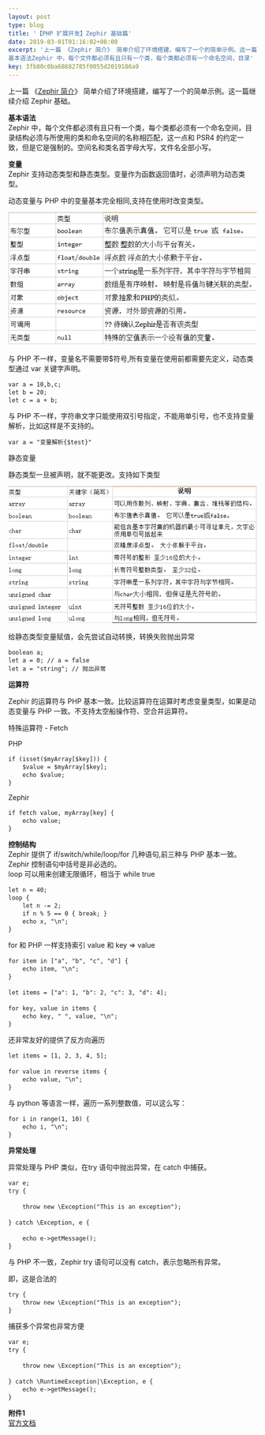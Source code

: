 ```yaml
---  
layout: post  
type: blog  
title: '【PHP 扩展开发】Zephir 基础篇'  
date: 2019-03-01T01:16:02+08:00  
excerpt: '上一篇 《Zephir 简介》 简单介绍了环境搭建，编写了一个的简单示例。这一篇继续介绍 Zephir 基础。
基本语法Zephir 中，每个文件都必须有且只有一个类，每个类都必须有一个命名空间，目录'  
key: 3fb80c0ba68682785f0055d2019186a9  
---  
```


上一篇 《[Zephir 简介](https://blog.xiehuanjin.cn/blog/markdown/introduction-to-zephir)》 简单介绍了环境搭建，编写了一个的简单示例。这一篇继续介绍 Zephir 基础。

**基本语法**  
Zephir 中，每个文件都必须有且只有一个类，每个类都必须有一个命名空间，目录结构必须与所使用的类和命名空间的名称相匹配，这一点和 PSR4 的约定一致，但是它是强制的。空间名和类名首字母大写，文件名全部小写。

**变量**  
Zephir 支持动态类型和静态类型。变量作为函数返回值时，必须声明为动态类型。

动态变量与 PHP 中的变量基本完全相同,支持在使用时改变类型。

![clipboard.png](/blog/files/images/3a73acc80cf163accebfa006d1a7e3ea.png "clipboard.png")

与 PHP 不一样，变量名不需要带$符号,所有变量在使用前都需要先定义，动态类型通过 var 关键字声明。

```
var a = 10,b,c;
let b = 20;
let c = a + b;
```

与 PHP 不一样，字符串文字只能使用双引号指定，不能用单引号，也不支持变量解析，比如这样是不支持的。

```
var a = "变量解析{$test}"
```

静态变量

静态类型一旦被声明，就不能更改。支持如下类型

![clipboard.png](/blog/files/images/650f905df1e6c59a06aeee7c2c1d229e.png "clipboard.png")

给静态类型变量赋值，会先尝试自动转换，转换失败抛出异常

```
boolean a;
let a = 0; // a = false
let a = "string"; // 抛出异常
```

**运算符**

Zephir 的运算符与 PHP 基本一致。比较运算符在运算时考虑变量类型，如果是动态变量与 PHP 一致。不支持太空船操作符、空合并运算符。

特殊运算符 - Fetch

PHP

```
if (isset($myArray[$key])) {
    $value = $myArray[$key];
    echo $value;
}
```

Zephir

```
if fetch value, myArray[key] {
    echo value;
}
```

**控制结构**  
Zephir 提供了 if/switch/while/loop/for 几种语句,前三种与 PHP 基本一致。Zephir 控制语句中括号是非必选的。  
loop 可以用来创建无限循环，相当于 while true

```
let n = 40;
loop {
    let n -= 2;
    if n % 5 == 0 { break; }
    echo x, "\n";
}
```

for 和 PHP 一样支持索引 value 和 key =&gt; value

```
for item in ["a", "b", "c", "d"] {
    echo item, "\n";
}

let items = ["a": 1, "b": 2, "c": 3, "d": 4];

for key, value in items {
    echo key, " ", value, "\n";
}
```

还非常友好的提供了反方向遍历

```
let items = [1, 2, 3, 4, 5];

for value in reverse items {
    echo value, "\n";
}
```

与 python 等语言一样，遍历一系列整数值，可以这么写：

```
for i in range(1, 10) {
    echo i, "\n";
}
```

**异常处理**

异常处理与 PHP 类似，在try 语句中抛出异常，在 catch 中捕获。

```
var e;
try {

    throw new \Exception("This is an exception");

} catch \Exception, e {

    echo e->getMessage();
}
```

与 PHP 不一致，Zephir try 语句可以没有 catch，表示忽略所有异常。

即，这是合法的

```
try {
    throw new \Exception("This is an exception");
}
```

捕获多个异常也非常方便

```
var e;
try {

    throw new \Exception("This is an exception");

} catch \RuntimeException|\Exception, e {
    echo e->getMessage();
}
```

**附件1**  
[官方文档](https://docs.zephir-lang.com/0.11/en/welcome)